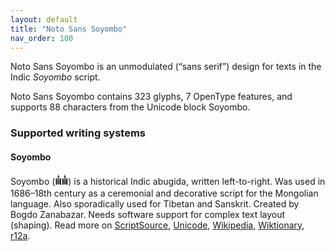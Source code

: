 ```yaml
---
layout: default
title: "Noto Sans Soyombo"
nav_order: 100
---
```

Noto Sans Soyombo is an unmodulated (“sans serif”) design for texts in the Indic _Soyombo_ script. 

Noto Sans Soyombo contains 323 glyphs, 7 OpenType features, and supports 88 characters from the Unicode block Soyombo.


### Supported writing systems


#### Soyombo

Soyombo (<span class='autonym'>𑪞𑪞‎</span>) is a historical Indic abugida, written left-to-right. Was used in 1686–18th century as a ceremonial and decorative script for the Mongolian language. Also sporadically used for Tibetan and Sanskrit. Created by Bogdo Zanabazar. Needs software support for complex text layout (shaping). Read more on [ScriptSource](https://scriptsource.org/scr/Soyo), [Unicode](https://www.unicode.org/versions/Unicode13.0.0/ch14.pdf#G41941), [Wikipedia](https://en.wikipedia.org/wiki/ISO_15924:Soyo), [Wiktionary](https://en.wiktionary.org/wiki/Category:Soyombo_script), [r12a](https://r12a.github.io/scripts/links?iso=Soyo).

